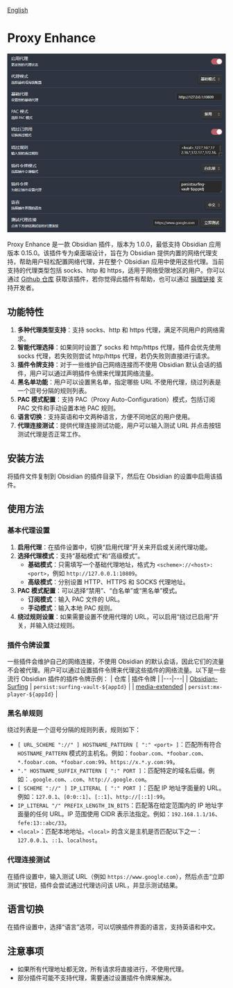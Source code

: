 [English](https://github.com/QL-boy/ProxyEnhance/blob/main/README_EN.md)
# Proxy Enhance
![image](/image/中文.png)

Proxy Enhance 是一款 Obsidian 插件，版本为 1.0.0，最低支持 Obsidian 应用版本 0.15.0。该插件专为桌面端设计，旨在为 Obsidian 提供内置的网络代理支持，帮助用户轻松配置网络代理，并在整个 Obsidian 应用中使用这些代理。当前支持的代理类型包括 socks、http 和 https，适用于网络受限地区的用户。你可以通过 [Github 仓库](https://github.com/QL-boy) 获取该插件，若你觉得此插件有帮助，也可以通过 [捐赠链接](https://buymeacoffee.com/lragonstarr) 支持开发者。

## 功能特性
1. **多种代理类型支持**：支持 socks、http 和 https 代理，满足不同用户的网络需求。
2. **智能代理选择**：如果同时设置了 socks 和 http/https 代理，插件会优先使用 socks 代理，若失败则尝试 http/https 代理，若仍失败则直接进行请求。
3. **插件令牌支持**：对于一些维护自己网络连接而不使用 Obsidian 默认会话的插件，用户可以通过声明插件令牌来代理其网络流量。
4. **黑名单功能**：用户可以设置黑名单，指定哪些 URL 不使用代理，绕过列表是一个逗号分隔的规则列表。
5. **PAC 模式配置**：支持 PAC（Proxy Auto-Configuration）模式，包括订阅 PAC 文件和手动设置本地 PAC 规则。
6. **语言切换**：支持英语和中文两种语言，方便不同地区的用户使用。
7. **代理连接测试**：提供代理连接测试功能，用户可以输入测试 URL 并点击按钮测试代理是否正常工作。

## 安装方法
将插件文件复制到 Obsidian 的插件目录下，然后在 Obsidian 的设置中启用该插件。

## 使用方法
### 基本代理设置
1. **启用代理**：在插件设置中，切换“启用代理”开关来开启或关闭代理功能。
2. **选择代理模式**：支持“基础模式”和“高级模式”。
    - **基础模式**：只需填写一个基础代理地址，格式为 `<scheme>://<host>:<port>`，例如 `http://127.0.0.1:10809`。
    - **高级模式**：分别设置 HTTP、HTTPS 和 SOCKS 代理地址。
3. **PAC 模式配置**：可以选择“禁用”、“白名单”或“黑名单”模式。
    - **订阅模式**：输入 PAC 文件的 URL。
    - **手动模式**：输入本地 PAC 规则。
4. **绕过规则设置**：如果需要设置不使用代理的 URL，可以启用“绕过已启用”开关，并输入绕过规则。

### 插件令牌设置
一些插件会维护自己的网络连接，不使用 Obsidian 的默认会话，因此它们的流量不会被代理。用户可以通过设置插件令牌来代理这些插件的网络流量。以下是一些流行 Obsidian 插件的插件令牌示例：
| 仓库 | 插件令牌 |
|---|---|
| [Obsidian-Surfing](https://github.com/PKM-er/Obsidian-Surfing) | `persist:surfing-vault-${appId}` |
| [media-extended](https://github.com/PKM-er/media-extended) | `persist:mx-player-${appId}` |

### 黑名单规则
绕过列表是一个逗号分隔的规则列表，规则如下：
- `[ URL_SCHEME "://" ] HOSTNAME_PATTERN [ ":" <port> ]`：匹配所有符合 `HOSTNAME_PATTERN` 模式的主机名。例如：`foobar.com`、`*foobar.com`、`*.foobar.com`、`*foobar.com:99`、`https://x.*.y.com:99`。
- `"." HOSTNAME_SUFFIX_PATTERN [ ":" PORT ]`：匹配特定的域名后缀。例如：`.google.com`、`.com`、`http://.google.com`。
- `[ SCHEME "://" ] IP_LITERAL [ ":" PORT ]`：匹配 IP 地址字面量的 URL。例如：`127.0.1`、`[0:0::1]`、`[::1]`、`http://[::1]:99`。
- `IP_LITERAL "/" PREFIX_LENGTH_IN_BITS`：匹配落在给定范围内的 IP 地址字面量的任何 URL。IP 范围使用 CIDR 表示法指定。例如：`192.168.1.1/16`、`fefe:13::abc/33`。
- `<local>`：匹配本地地址。`<local>` 的含义是主机是否匹配以下之一：`127.0.0.1`、`::1`、`localhost`。

### 代理连接测试
在插件设置中，输入测试 URL（例如 `https://www.google.com`），然后点击“立即测试”按钮，插件会尝试通过代理访问该 URL，并显示测试结果。

## 语言切换
在插件设置中，选择“语言”选项，可以切换插件界面的语言，支持英语和中文。

## 注意事项
- 如果所有代理地址都无效，所有请求将直接进行，不使用代理。
- 部分插件可能不支持代理，需要通过设置插件令牌来解决。
